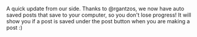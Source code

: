 A quick update from our side. Thanks to @rgantzos, we now have auto saved posts that save to your computer, so you don't lose progress! It will show you if a post is saved under the post button when you are making a post :)